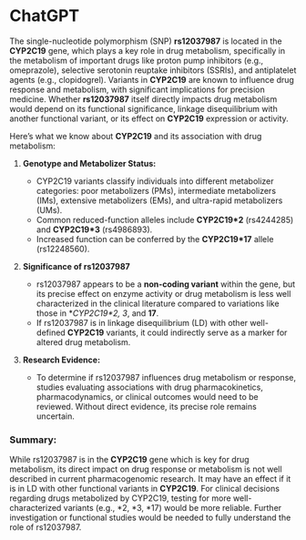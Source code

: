 # ChatGPT

The single-nucleotide polymorphism (SNP) **rs12037987** is located in the **CYP2C19** gene, which plays a key role in drug metabolism, specifically in the metabolism of important drugs like proton pump inhibitors (e.g., omeprazole), selective serotonin reuptake inhibitors (SSRIs), and antiplatelet agents (e.g., clopidogrel). Variants in **CYP2C19** are known to influence drug response and metabolism, with significant implications for precision medicine. Whether **rs12037987** itself directly impacts drug metabolism would depend on its functional significance, linkage disequilibrium with another functional variant, or its effect on **CYP2C19** expression or activity.

Here’s what we know about **CYP2C19** and its association with drug metabolism:

1. **Genotype and Metabolizer Status:**
   - CYP2C19 variants classify individuals into different metabolizer categories: poor metabolizers (PMs), intermediate metabolizers (IMs), extensive metabolizers (EMs), and ultra-rapid metabolizers (UMs).
   - Common reduced-function alleles include **CYP2C19*2** (rs4244285) and **CYP2C19*3** (rs4986893).
   - Increased function can be conferred by the **CYP2C19*17** allele (rs12248560).

2. **Significance of rs12037987**
   - rs12037987 appears to be a **non-coding variant** within the gene, but its precise effect on enzyme activity or drug metabolism is less well characterized in the clinical literature compared to variations like those in **CYP2C19*2, *3**, and **17**.
   - If rs12037987 is in linkage disequilibrium (LD) with other well-defined **CYP2C19** variants, it could indirectly serve as a marker for altered drug metabolism.

3. **Research Evidence:**
   - To determine if rs12037987 influences drug metabolism or response, studies evaluating associations with drug pharmacokinetics, pharmacodynamics, or clinical outcomes would need to be reviewed. Without direct evidence, its precise role remains uncertain.

### Summary:
While rs12037987 is in the **CYP2C19** gene which is key for drug metabolism, its direct impact on drug response or metabolism is not well described in current pharmacogenomic research. It may have an effect if it is in LD with other functional variants in **CYP2C19**. For clinical decisions regarding drugs metabolized by CYP2C19, testing for more well-characterized variants (e.g., *2, *3, *17) would be more reliable. Further investigation or functional studies would be needed to fully understand the role of rs12037987.
